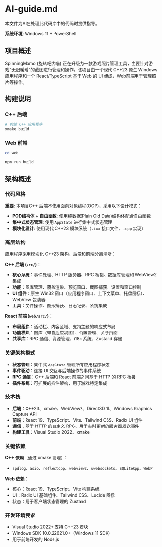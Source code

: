 # AI-guide.md

本文件为AI在处理此代码库中的代码时提供指导。

**系统环境**: Windows 11 + PowerShell

## 项目概述

SpinningMomo (旋转吧大喵) 正在升级为一款游戏照片管理工具，主要针对游戏"无限暖暖"的截图进行管理和操作。该项目由一个现代 C++23 原生 Windows 应用程序和一个 React/TypeScript 基于 Web 的 UI 组成，Web前端用于管理照片等操作。

## 构建说明

### C++ 后端

```powershell
# 构建 C++ 应用程序
xmake build
```

### Web 前端

```powershell
cd web

npm run build
```

## 架构概述

### 代码风格

**重要**: 本项目C++ 后端不使用面向对象编程(OOP)，采用以下设计模式：
- **POD结构体 + 自由函数**: 使用纯数据(Plain Old Data)结构体配合自由函数
- **集中式状态管理**: 使用 `AppState` 进行集中式状态管理
- **模块化设计**: 使用现代 C++23 模块系统（`.ixx` 接口文件、`.cpp` 实现）

### 高层结构

应用程序采用模块化 C++23 架构，后端和前端分离清晰：

**C++ 后端 (`src/`)**：
- **核心系统**：事件处理、HTTP 服务器、RPC 桥接、数据库管理和 WebView2 集成
- **功能**：图库管理、覆盖渲染、预览窗口、截图捕获、设置和窗口控制
- **UI 组件**：原生 Win32 窗口（应用程序窗口、上下文菜单、托盘图标）、WebView 包装器
- **工具**：文件操作、图形捕获、日志记录、系统集成

**React 前端 (`web/src/`)**：
- **布局组件**：活动栏、内容区域、支持主题的响应式布局
- **功能模块**：图库（带自适应视图）、设置管理、关于页面
- **共享库**：RPC 通信、资源管理、i18n 系统、Zustand 存储

### 关键架构模式

- **状态管理**：集中式 `AppState` 管理所有应用程序状态
- **事件驱动**：连接 UI 交互与后端操作的事件系统
- **RPC 通信**：C++ 后端和 React 前端之间基于 HTTP 的 RPC 桥接
- **插件系统**：可扩展的插件架构，用于游戏特定集成

### 技术栈

- **后端**：C++23、xmake、WebView2、Direct3D 11、Windows Graphics Capture API
- **前端**：React 19、TypeScript、Vite、Tailwind CSS、Radix UI 组件
- **通信**：基于 HTTP 的自定义 RPC、用于实时更新的服务器发送事件
- **构建工具**：Visual Studio 2022、xmake

### 关键依赖

**C++ 依赖**（通过 xmake 管理）：
- `spdlog`、`asio`、`reflectcpp`、`webview2`、`uwebsockets`、`SQLiteCpp`、`WebP`

**Web 依赖**：
- 核心：React 19、TypeScript、Vite 构建系统
- UI：Radix UI 基础组件、Tailwind CSS、Lucide 图标
- 状态：用于客户端状态管理的 Zustand

### 开发环境要求

- Visual Studio 2022+ 支持 C++23 模块
- Windows SDK 10.0.22621.0+（Windows 11 SDK）
- 用于前端开发的 Node.js